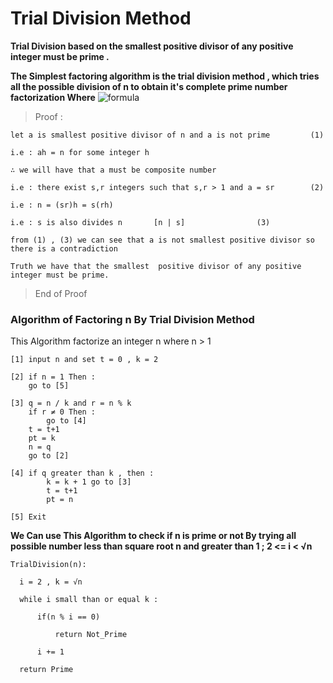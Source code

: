 # **Trial Division Method**

**Trial Division based on the smallest positive divisor of any positive integer must be prime .**

**The Simplest factoring algorithm is the trial division method , which tries all the possible division of n to obtain it's complete prime number factorization Where** ![formula](https://render.githubusercontent.com/render/math?math=n=p1*p2*p3*p4*p5*p6*%20...%20*pm)  

> Proof :

    let a is smallest positive divisor of n and a is not prime 		   (1)

    i.e : ah = n for some integer h

    ∴ we will have that a must be composite number

    i.e : there exist s,r integers such that s,r > 1 and a = sr		   (2)

    i.e : n = (sr)h = s(rh)

    i.e : s is also divides n 		[n | s]				   (3)

    from (1) , (3) we can see that a is not smallest positive divisor so there is a contradiction 

	Truth we have that the smallest  positive divisor of any positive integer must be prime.

> End of Proof

### Algorithm of Factoring n By Trial Division Method

This Algorithm factorize an integer n where n > 1 

	[1] input n and set t = 0 , k = 2

  	[2] if n = 1 Then :
    	go to [5]

  	[3] q = n / k and r = n % k
        if r ≠ 0 Then :
        	go to [4]
        t = t+1 
        pt = k 
        n = q 
        go to [2] 

	[4] if q greater than k , then :
    		k = k + 1 go to [3]
    	    t = t+1 
            pt = n

	[5] Exit

**We Can use This Algorithm to check if n is prime or not By trying all possible number less than square root n and greater than 1 ;  2 <= i < √n**

	TrialDivision(n):

      i = 2 , k = √n

      while i small than or equal k :

          if(n % i == 0)

              return Not_Prime

          i += 1

      return Prime
